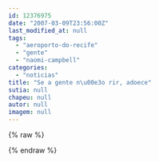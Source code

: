 ```yaml
---
id: 12376975
date: "2007-03-09T23:56:00Z"
last_modified_at: null
tags:
  - "aeroporto-do-recife"
  - "gente"
  - "naomi-campbell"
categories:
  - "noticias"
title: "Se a gente n\u00e3o rir, adoece"
sutia: null
chapeu: null
autor: null
imagem: null
---
```

{% raw %}
<p> </p>
{% endraw %}